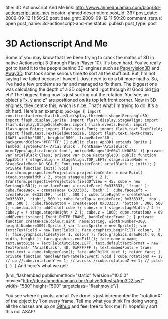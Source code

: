 title: 3D Actionscript And Me
link: http://www.ahmednuaman.com/blog/3d-actionscript-and-me/
creator: ahmed
description: 
post_id: 397
post_date: 2009-09-12 11:50:20
post_date_gmt: 2009-09-12 11:50:20
comment_status: open
post_name: 3d-actionscript-and-me
status: publish
post_type: post

# 3D Actionscript And Me

Some of you may know that I've been trying to crack the maths of 3D in native Actionscript 3 (through Flash Player 10). It's been hard. You've really got to hand it to the people behind 3D engines such as [Papervision3D](http://papervision3d.org) and [Away3D](http://away3d.com), that took some serious time to sort all the stuff out. But, I'm not saying I've failed because I haven't. Just need to do a bit more maths. So, I've had a few problems so far and managed to fix them. The biggest one was calculating the depth of a 3D object and I got through it! Good old [trig](http://en.wikipedia.org/wiki/Trigonometry) eh? The biggest thing now is just sorting out the rotation. You see, an object's "x, y and z" are positioned on its top left front corner. Now in 3D engines, they centre this, which is nice. That's what I'm trying to do. It's a bit hard. Here's an example: ` package { import com.firestartermedia.lib.as3.display.threedee.shape.Rectangle3D; import flash.display.Sprite; import flash.display.StageAlign; import flash.display.StageScaleMode; import flash.events.Event; import flash.geom.Point; import flash.text.Font; import flash.text.TextField; import flash.text.TextFieldAutoSize; import flash.text.TextFormat; [SWF( width='580', height='500', frameRate='30', backgroundColor='#FFFFFF' )] public class App3D1 extends Sprite { [Embed( systemFont='Arial Black', fontName='ArialBlack', mimeType='application/x-font', unicodeRange='U+0041-U+005A' )] private var arialBlack:Class; private var cube:Rectangle3D; public function App3D1() { stage.align = StageAlign.TOP_LEFT; stage.scaleMode = StageScaleMode.NO_SCALE; Font.registerFont( arialBlack ); init(); } private function init():void { transform.perspectiveProjection.projectionCenter = new Point( stage.stageWidth / 2, stage.stageHeight / 2 ); transform.perspectiveProjection.fieldOfView = 45; cube = new Rectangle3D(); cube.faceFront = createFace( 0x333333, 'front' ); cube.faceBack = createFace( 0x333333, 'back' ); cube.faceLeft = createFace( 0x3333FF, 'left', 500 ); cube.faceRight = createFace( 0x333333, 'right', 500 ); cube.faceTop = createFace( 0x333333, 'top', 300, 500 ); cube.faceBottom = createFace( 0x333333, 'bottom', 300, 500 ); cube.build(); addChild( cube ); cube.x = ( stage.stageWidth / 2 ); cube.y = ( stage.stageHeight / 2 ); cube.z = 1000; cube.rotationX = 89 addEventListener( Event.ENTER_FRAME, handleEnterFrame ); } private function createFace(colour:uint, name:String, width:Number=300, height:Number=300):Sprite { var face:Sprite = new Sprite(); var text:TextField = new TextField(); face.graphics.beginFill( colour, .3 ); face.graphics.lineStyle( 1, colour ); face.graphics.drawRect( 0, 0, width, height ); face.graphics.endFill(); face.name = name; text.autoSize = TextFieldAutoSize.LEFT; text.defaultTextFormat = new TextFormat( 'ArialBlack', 40, 0xFFFFFF ); text.embedFonts = true; text.text = name.toUpperCase(); face.addChild( text ); return face; } private function handleEnterFrame(e:Event):void { cube.rotationX += 1; // up //cube.rotationY += 1; // across //cube.rotationZ += 1; // pitch } } } ` And here's what we get: 

[kml_flashembed publishmethod="static" fversion="10.0.0" movie="http://dev.ahmednuaman.com/native3dtests/App3D2.swf" width="580" height="500" targetclass="flashmovie"/]

You see where it pivots, and all I've done is just incremented the "rotationX" of the object by 1 on every frame. Tell me what you think I'm doing wrong, all the classes are up on [Github](http://github.com/ahmednuaman/as3) and feel free to fork me! I'll hopefully sort this out ASAP!